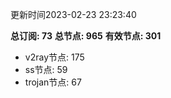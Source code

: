 更新时间2023-02-23 23:23:40

**总订阅: 73**
**总节点: 965**
**有效节点: 301**
- v2ray节点: 175
- ss节点: 59
- trojan节点: 67
